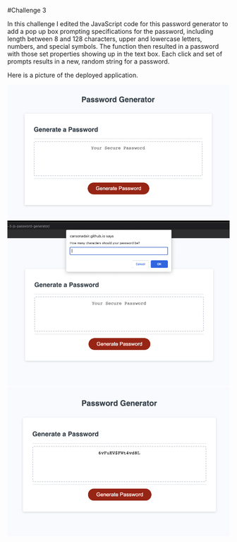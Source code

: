 #Challenge 3

In this challenge I edited the JavaScript code for this password generator to add a pop up box prompting specifications for the password, including length between 8 and 128 characters, upper and lowercase letters, numbers, and special symbols. The function then resulted in a password with those set properties showing up in the text box. Each click and set of prompts results in a new, random string for a password. 

Here is a picture of the deployed application. 

![The password generator as it first is displayed when it loads.](./Assets/1.png)
![When the button is clicked, it prompts a box requesting more information on requirements.](./Assets/2.png)
![The final result is a password generated with whatever parameters the user selected.](./Assets/3.png)


